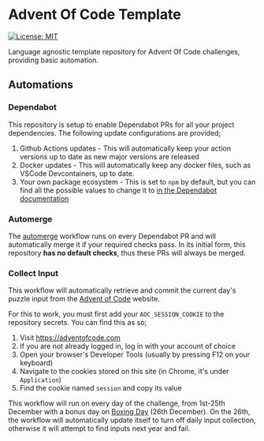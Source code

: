 # Advent Of Code Template

[![License: MIT](https://img.shields.io/badge/License-MIT-yellow.svg)](https://opensource.org/licenses/MIT)

Language agnostic template repository for Advent Of Code challenges, providing basic automation.

## Automations

### Dependabot

This repository is setup to enable Dependabot PRs for all your project dependencies. The following update configurations are provided;

1. Github Actions updates - This will automatically keep your action versions up to date as new major versions are released
2. Docker updates - This will automatically keep any docker files, such as VSCode Devcontainers, up to date.
3. Your own package ecosystem - This is set to `npm` by default, but you can find all the possible values to change it to [in the Dependabot documentation](https://docs.github.com/en/code-security/dependabot/dependabot-version-updates/configuration-options-for-the-dependabot.yml-file#package-ecosystem)

### Automerge

The [automerge](./.github/workflows/automerge.yml) workflow runs on every Dependabot PR and will automatically merge it if your required checks pass. In its initial form, this repository **has no default checks**, thus these PRs will always be merged.

### Collect Input

This workflow will automatically retrieve and commit the current day's puzzle input from the [Advent of Code](https://adventofcode.com) website.

For this to work, you must first add your `AOC_SESSION_COOKIE` to the repository secrets. You can find this as so;

1. Visit https://adventofcode.com
2. If you are not already logged in, log in with your account of choice
3. Open your browser's Developer Tools (usually by pressing F12 on your keyboard)
4. Navigate to the cookies stored on this site (in Chrome, it's under `Application`)
5. Find the cookie named `session` and copy its value

This workflow will run on every day of the challenge, from 1st-25th December with a bonus day on [Boxing Day](https://en.wikipedia.org/wiki/Boxing_Day) (26th December). On the 26th, the workflow will automatically update itself to turn off daily input collection, otherwise it will attempt to find inputs next year and fail.
